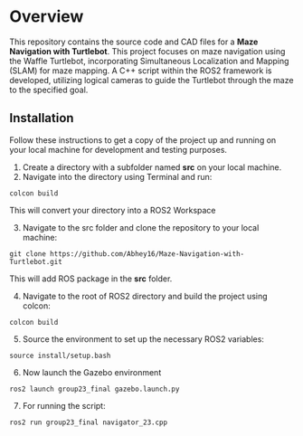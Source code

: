 # Overview
This repository contains the source code and CAD files for a **Maze Navigation with Turtlebot**. This project focuses on maze navigation using the Waffle Turtlebot, incorporating Simultaneous Localization and Mapping (SLAM) for maze mapping. A C++ script within the ROS2 framework is developed, utilizing logical cameras to guide the Turtlebot through the maze to the specified goal.

## Installation
Follow these instructions to get a copy of the project up and running on your local machine for development and testing purposes.
1. Create a directory with a subfolder named **src** on your local machine.
2. Navigate into the directory using Terminal and run:
```
colcon build
```
This will convert your directory into a ROS2 Workspace

3. Navigate to the src folder and clone the repository to your local machine:
```
git clone https://github.com/Abhey16/Maze-Navigation-with-Turtlebot.git
```
This will add ROS package in the **src** folder.

4. Navigate to the root of ROS2 directory and build the project using colcon:
```
colcon build
```
5. Source the environment to set up the necessary ROS2 variables:
```
source install/setup.bash
```
6. Now launch the Gazebo environment
```
ros2 launch group23_final gazebo.launch.py
```
7. For running the script:
```
ros2 run group23_final navigator_23.cpp
```
